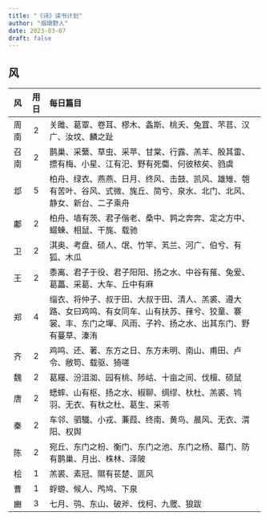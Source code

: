 ```yaml
---
title: "《诗》读书计划"
author: "烟墩野人"
date: 2023-03-07
draft: false
---
```

## 风
|风|用日|每日篇目|
|:---:|:---:|:---|
|周南|2|关雎、葛覃、卷耳、樛木、螽斯、桃夭、兔罝、芣苢、汉广、汝坟、麟之趾|
|召南|2|鹊巢、采蘩、草虫、采苹、甘棠、行露、羔羊、殷其雷、摽有梅、小星、江有汜、野有死麕、何彼秾矣、驺虞|
|邶|5|柏舟、绿衣、燕燕、日月、终风、击鼓、凯风、雄雉、匏有苦叶、谷风、式微、旄丘、简兮、泉水、北门、北风、静女、新台、二子乘舟|
|鄘|2|柏舟、墙有茨、君子偕老、桑中、鹑之奔奔、定之方中、蝃蝀、相鼠、干旄、载驰|
|卫|2|淇奥、考盘、硕人、氓、竹竿、芄兰、河广、伯兮、有狐、木瓜|
|王|2|黍离、君子于役、君子阳阳、扬之水、中谷有蓷、兔爰、葛藟、采葛、大车、丘中有麻|
|郑|4|缁衣、将仲子、叔于田、大叔于田、清人、羔裘、遵大路、女曰鸡鸣、有女同车、山有扶苏、萚兮、狡童、褰裳、丰、东门之墠、风雨、子衿、扬之水、出其东门、野有蔓草、溱洧|
|齐|2|鸡鸣、还、著、东方之日、东方未明、南山、甫田、卢令、敝笱、载驱、猗嗟|
|魏|2|葛屦、汾沮洳、园有桃、陟岵、十亩之间、伐檀、硕鼠|
|唐|2|蟋蟀、山有枢、扬之水、椒聊、绸缪、杕杜、羔裘、鸨羽、无衣、有杕之杜、葛生、采苓|
|秦|2|车邻、驷驖、小戎、蒹葭、终南、黄鸟、晨风、无衣、渭阳、权舆|
|陈|2|宛丘、东门之枌、衡门、东门之池、东门之杨、墓门、防有鹊巢、月出、株林、泽陂|
|桧|1|羔裘、素冠、隰有苌楚、匪风|
|曹|1|蜉蝣、候人、鸤鸠、下泉|
|豳|3|七月、鸮、东山、破斧、伐柯、九罭、狼跋|
